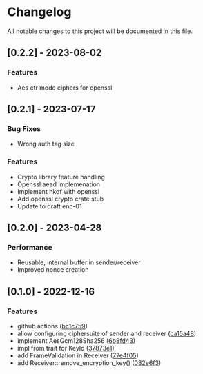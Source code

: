 # Changelog

All notable changes to this project will be documented in this file.

## [0.2.2] - 2023-08-02

### Features

- Aes ctr mode ciphers for openssl

## [0.2.1] - 2023-07-17

### Bug Fixes

- Wrong auth tag size

### Features

- Crypto library feature handling
- Openssl aead implemenation
- Implement hkdf with openssl
- Add openssl crypto crate stub
- Update to draft enc-01

## [0.2.0] - 2023-04-28

### Performance

- Reusable, internal buffer in sender/receiver
- Improved nonce creation

## [0.1.0] - 2022-12-16

### Features

* github actions
  ([bc1c759](https://github.com/goto-opensource/secure-frame-rs/commit/bc1c7591959bb2ff5a1cb6d2e7434517d2264bae))
* allow configuring ciphersuite of sender and receiver
  ([ca15a48](https://github.com/goto-opensource/secure-frame-rs/commit/ca15a480178ef127940aee7c757f5b75c99f9ca0))
* implement AesGcm128Sha256
  ([6b8fd43](https://github.com/goto-opensource/secure-frame-rs/commit/6b8fd43f55c3057617f802f2d895dcf6068db267))
* impl from trait for KeyId
  ([37873e1](https://github.com/goto-opensource/secure-frame-rs/commit/37873e1fd8e0c0576c84bd08300ba36cec713585))
* add FrameValidation in Receiver
  ([77e4f05](https://github.com/goto-opensource/secure-frame-rs/commit/77e4f05b13294198e35b8520de9a86ff6cff719f))
* add Receiver::remove_encryption_key()
  ([082e6f3](https://github.com/goto-opensource/secure-frame-rs/commit/082e6f31af783e131cc53b1d68dc155e4665ec80))

